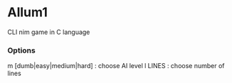 # Allum1
CLI nim game in C language

### Options
m [dumb|easy|medium|hard] : choose AI level
l LINES : choose number of lines

